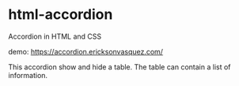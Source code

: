 # html-accordion
Accordion in HTML and CSS

demo: https://accordion.ericksonvasquez.com/

This accordion show and hide a table. The table can contain a list of information.
